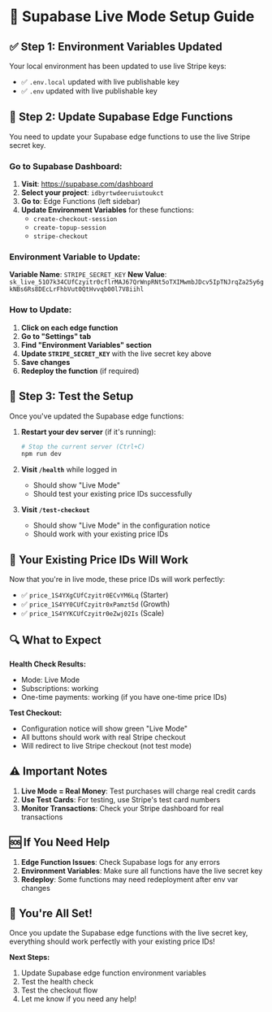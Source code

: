 # 🚀 Supabase Live Mode Setup Guide

## ✅ **Step 1: Environment Variables Updated**

Your local environment has been updated to use live Stripe keys:
- ✅ `.env.local` updated with live publishable key
- ✅ `.env` updated with live publishable key

## 🔧 **Step 2: Update Supabase Edge Functions**

You need to update your Supabase edge functions to use the live Stripe secret key.

### **Go to Supabase Dashboard:**

1. **Visit**: https://supabase.com/dashboard
2. **Select your project**: `idbyrtwdeeruiutoukct`
3. **Go to**: Edge Functions (left sidebar)
4. **Update Environment Variables** for these functions:
   - `create-checkout-session`
   - `create-topup-session`
   - `stripe-checkout`

### **Environment Variable to Update:**

**Variable Name**: `STRIPE_SECRET_KEY`
**New Value**: `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`

### **How to Update:**

1. **Click on each edge function**
2. **Go to "Settings" tab**
3. **Find "Environment Variables" section**
4. **Update `STRIPE_SECRET_KEY`** with the live secret key above
5. **Save changes**
6. **Redeploy the function** (if required)

## 🧪 **Step 3: Test the Setup**

Once you've updated the Supabase edge functions:

1. **Restart your dev server** (if it's running):
   ```bash
   # Stop the current server (Ctrl+C)
   npm run dev
   ```

2. **Visit `/health`** while logged in
   - Should show "Live Mode" 
   - Should test your existing price IDs successfully

3. **Visit `/test-checkout`**
   - Should show "Live Mode" in the configuration notice
   - Should work with your existing price IDs

## 🎯 **Your Existing Price IDs Will Work**

Now that you're in live mode, these price IDs will work perfectly:
- ✅ `price_1S4YXgCUfCzyitr0ECvYM6Lq` (Starter)
- ✅ `price_1S4YY0CUfCzyitr0xPamzt5d` (Growth)
- ✅ `price_1S4YYKCUfCzyitr0eZwj02Is` (Scale)

## 🔍 **What to Expect**

**Health Check Results:**
- Mode: Live Mode
- Subscriptions: working
- One-time payments: working (if you have one-time price IDs)

**Test Checkout:**
- Configuration notice will show green "Live Mode"
- All buttons should work with real Stripe checkout
- Will redirect to live Stripe checkout (not test mode)

## ⚠️ **Important Notes**

1. **Live Mode = Real Money**: Test purchases will charge real credit cards
2. **Use Test Cards**: For testing, use Stripe's test card numbers
3. **Monitor Transactions**: Check your Stripe dashboard for real transactions

## 🆘 **If You Need Help**

1. **Edge Function Issues**: Check Supabase logs for any errors
2. **Environment Variables**: Make sure all functions have the live secret key
3. **Redeploy**: Some functions may need redeployment after env var changes

## 🎉 **You're All Set!**

Once you update the Supabase edge functions with the live secret key, everything should work perfectly with your existing price IDs!

**Next Steps:**
1. Update Supabase edge function environment variables
2. Test the health check
3. Test the checkout flow
4. Let me know if you need any help!
